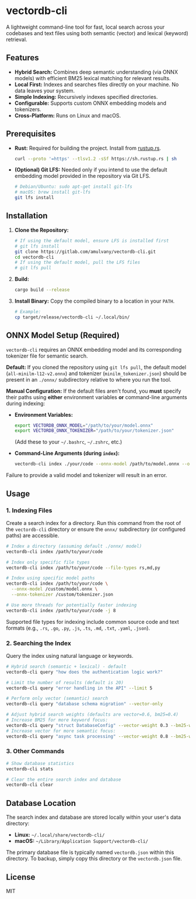 # vectordb-cli

A lightweight command-line tool for fast, local search across your codebases and text files using both semantic (vector) and lexical (keyword) retrieval.

## Features

-   **Hybrid Search:** Combines deep semantic understanding (via ONNX models) with efficient BM25 lexical matching for relevant results.
-   **Local First:** Indexes and searches files directly on your machine. No data leaves your system.
-   **Simple Indexing:** Recursively indexes specified directories.
-   **Configurable:** Supports custom ONNX embedding models and tokenizers.
-   **Cross-Platform:** Runs on Linux and macOS.

## Prerequisites

-   **Rust:** Required for building the project. Install from [rustup.rs](https://rustup.rs/).
    ```bash
    curl --proto '=https' --tlsv1.2 -sSf https://sh.rustup.rs | sh
    ```
-   **(Optional) Git LFS:** Needed only if you intend to use the default embedding model provided in the repository via Git LFS.
    ```bash
    # Debian/Ubuntu: sudo apt-get install git-lfs
    # macOS: brew install git-lfs
    git lfs install 
    ```

## Installation

1.  **Clone the Repository:**
    ```bash
    # If using the default model, ensure LFS is installed first
    # git lfs install 
    git clone https://gitlab.com/amulvany/vectordb-cli.git 
    cd vectordb-cli
    # If using the default model, pull the LFS files
    # git lfs pull 
    ```

2.  **Build:**
    ```bash
    cargo build --release
    ```

3.  **Install Binary:** Copy the compiled binary to a location in your `PATH`.
    ```bash
    # Example:
    cp target/release/vectordb-cli ~/.local/bin/ 
    ```

## ONNX Model Setup (Required)

`vectordb-cli` requires an ONNX embedding model and its corresponding tokenizer file for semantic search.

**Default:** If you cloned the repository using `git lfs pull`, the default model (`all-minilm-l12-v2.onnx`) and tokenizer (`minilm_tokenizer.json`) should be present in an `./onnx/` subdirectory relative to where you run the tool.

**Manual Configuration:** If the default files aren't found, you **must** specify their paths using **either** environment variables **or** command-line arguments during indexing:

*   **Environment Variables:**
    ```bash
    export VECTORDB_ONNX_MODEL="/path/to/your/model.onnx"
    export VECTORDB_ONNX_TOKENIZER="/path/to/your/tokenizer.json"
    ```
    (Add these to your `~/.bashrc`, `~/.zshrc`, etc.)

*   **Command-Line Arguments (during `index`):**
    ```bash
    vectordb-cli index ./your/code --onnx-model /path/to/model.onnx --onnx-tokenizer /path/to/tokenizer.json
    ```

Failure to provide a valid model and tokenizer will result in an error.

## Usage

### 1. Indexing Files

Create a search index for a directory. Run this command from the root of the `vectordb-cli` directory or ensure the `onnx/` subdirectory (or configured paths) are accessible.

```bash
# Index a directory (assuming default ./onnx/ model)
vectordb-cli index /path/to/your/code

# Index only specific file types
vectordb-cli index /path/to/your/code --file-types rs,md,py

# Index using specific model paths
vectordb-cli index /path/to/your/code \
  --onnx-model /custom/model.onnx \
  --onnx-tokenizer /custom/tokenizer.json

# Use more threads for potentially faster indexing
vectordb-cli index /path/to/your/code -j 8 
```
Supported file types for indexing include common source code and text formats (e.g., `.rs`, `.go`, `.py`, `.js`, `.ts`, `.md`, `.txt`, `.yaml`, `.json`).

### 2. Searching the Index

Query the index using natural language or keywords.

```bash
# Hybrid search (semantic + lexical) - default
vectordb-cli query "how does the authentication logic work?"

# Limit the number of results (default is 20)
vectordb-cli query "error handling in the API" --limit 5

# Perform only vector (semantic) search
vectordb-cli query "database schema migration" --vector-only

# Adjust hybrid search weights (defaults are vector=0.6, bm25=0.4)
# Increase BM25 for more keyword focus:
vectordb-cli query "struct DatabaseConfig" --vector-weight 0.3 --bm25-weight 0.7
# Increase vector for more semantic focus:
vectordb-cli query "async task processing" --vector-weight 0.8 --bm25-weight 0.2
```

### 3. Other Commands

```bash
# Show database statistics
vectordb-cli stats

# Clear the entire search index and database
vectordb-cli clear 
```

## Database Location

The search index and database are stored locally within your user's data directory:

-   **Linux:** `~/.local/share/vectordb-cli/`
-   **macOS:** `~/Library/Application Support/vectordb-cli/`

The primary database file is typically named `vectordb.json` within this directory. To backup, simply copy this directory or the `vectordb.json` file.

## License

MIT 